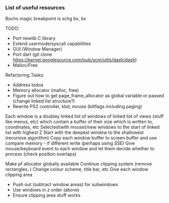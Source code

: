 ### List of useful resources

Bochs magic breakpoint is xchg bx, bx

TODO:
- Port newlib C library
- Extend usermode/syscall capabilities
- GUI (Window Manager)
- Port dart (git clone https://kernel.googlesource.com/pub/scm/utils/dash/dash)
- Malloc/Free

Refactoring Tasks:
- Address todos
- Memory allocator (malloc, free)
- Figure out how to get page_frame_allocator as global variable or passed (change linked list structure?)
- Rewrite PS2 controller, kbd, mouse (bitflags including paging)

Each window is a doubley linked list of windows of linked list of views (stuff like menus, etc) which contain a buffer of their size which is written to, coordinates, etc
Selected(with mouse)/new windows to the start of linked list with highest Z
Start with the deepest window to the shallowest (recursive algorithm)
Copy each window buffer to screen buffer and use compare memory - if different write (perhaps using SSE)
Give mouse/keyboard event to each window and let them decide whether to process (check position overlaps)

Make pf allocator globally available
Continue clipping system (remove rectangles, )
Change colour scheme, title bar, etc
Give each window clipping area 
- Push out (subtract window areas) for subwindows
- Use windows in z order (above)
- Ensure clipping area stuff works